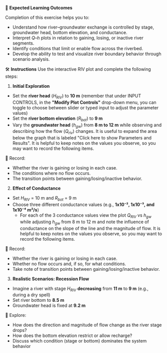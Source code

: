  
🎯 **Expected Learning Outcomes**
 
Completion of this exercise helps you to:
 
* Understand how river–groundwater exchange is controlled by stage, groundwater head, bottom elevation, and conductance.
* Interpret _Q_–_h_ plots in relation to gaining, losing, or inactive river segments.
* Identify conditions that limit or enable flow across the riverbed.
* Develop the ability to test and visualize river boundary behavior through scenario analysis.
 
🛠️ **Instructions**
Use the interactive RIV plot and complete the following steps:

1. **Initial Exploration**
 
* Set the **river head** ($H_{RIV}$) to **10 m** (remember that under INPUT CONTROLS, in the **"Modify Plot Controls"** drop-down menu, you can toggle to choose between slider or typed input to adjust the parameter values)
* Set the **river bottom elevation** ($R_{bot}$) to **9 m**
* Vary the **groundwater head** ($h_{gw}$) from **8 m to 12 m** while observing and describing how the flow ($Q_{riv}$) changes. It is useful to expand the area below the graph that is labeled "Click here to show Parameters and Results". It is helpful to keep notes on the values you observe, so you may want to record the following items.
 
📝 Record:
 
* Whether the river is gaining or losing in each case.
* The conditions where no flow occurs.
* The transition points between gaining/losing/inactive behavior.

2. **Effect of Conductance**
* Set $H_{RIV}$ = 10 m and $R_{bot}$ = 9 m
* Choose three different conductance values (e.g., **1x10⁻², 1x10⁻³, and 1x10⁻⁴ m²/s**)
   * For each of the 3 conductance values view the plot $Q_{RIV}$ vs $h_{gw}$ while adjusting $h_{gw}$ from 8 m to 12 m and note the influence of conductance on the slope of the line and the magnitude of flow. It is helpful to keep notes on the values you observe, so you may want to record the following items.
           
📝 Record:

* Whether the river is gaining or losing in each case.
* Whether no flow occurs and, if so, for what conditions.
* Take note of transition points between gaining/losing/inactive behavior.
 
3. **Realistic Scenarios: Recession Flow**
 
* Imagine a river with stage $H_{RIV}$ **decreasing** from **11 m** to **9 m** (e.g., during a dry spell)
* Set river bottom to **8.5 m**
* Groundwater head is fixed at **9.2 m**
 
💭 Explore:
 
* How does the direction and magnitude of flow change as the river stage drops?
* How does the bottom elevation restrict or allow recharge?
* Discuss which condition (stage or bottom) dominates the system behavior   